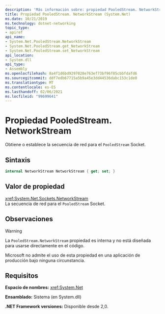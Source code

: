 ```yaml
---
description: 'Más información sobre: propiedad PooledStream. NetworkStream'
title: Propiedad PooledStream. NetworkStream (System.Net)
ms.date: 10/21/2019
ms.technology: dotnet-networking
topic_type:
- apiref
api_name:
- System.Net.PooledStream.NetworkStream
- System.Net.PooledStream.get_NetworkStream
- System.Net.PooledStream.set_NetworkStream
api_location:
- System.dll
api_type:
- Assembly
ms.openlocfilehash: 8a4f1d6bd9297028e763ef73bf96f85cbbfdafd6
ms.sourcegitcommit: ddf7edb67715a5b9a45e3dd44536dabc153c1de0
ms.translationtype: MT
ms.contentlocale: es-ES
ms.lasthandoff: 02/06/2021
ms.locfileid: "99699641"
---
```

# <a name="pooledstreamnetworkstream-property"></a>Propiedad PooledStream. NetworkStream

Obtiene o establece la secuencia de red para el `PooledStream` Socket.

## <a name="syntax"></a>Sintaxis

```csharp
internal NetworkStream NetworkStream { get; set; }
```

## <a name="property-value"></a>Valor de propiedad

<xref:System.Net.Sockets.NetworkStream>  
La secuencia de red para el `PooledStream` Socket.

## <a name="remarks"></a>Observaciones

> [!WARNING]
> La `PooledStream.NetworkStream` propiedad es interna y no está diseñada para usarse directamente en el código.
>
> Microsoft no admite el uso de esta propiedad en una aplicación de producción bajo ninguna circunstancia.

## <a name="requirements"></a>Requisitos

**Espacio de nombres:** <xref:System.Net>

**Ensamblado:** Sistema (en System.dll)

**.NET Framework versiones:** Disponible desde 2,0.
